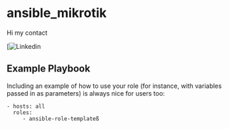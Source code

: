 # ansible_mikrotik

Hi my contact

[![Linkedin ](https://www.linkedin.com/in/maksim-parshykov-237583170/)


Example Playbook
----------------

Including an example of how to use your role (for instance, with variables passed in as parameters) is always nice for users too:

    - hosts: all
      roles:
         - ansible-role-templateß
